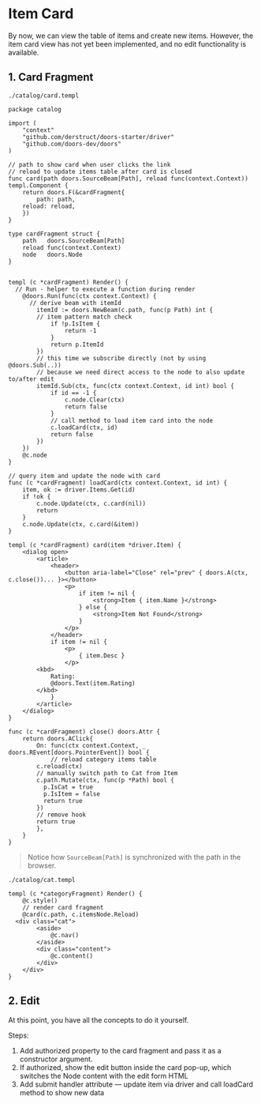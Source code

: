 # Item Card

By now, we can view the table of items and create new items. However, the item card view has not yet been implemented, and no edit functionality is available.

## 1. Card Fragment

`./catalog/card.templ`

```templ
package catalog

import (
	"context"
	"github.com/derstruct/doors-starter/driver"
	"github.com/doors-dev/doors"
)

// path to show card when user clicks the link
// reload to update items table after card is closed
func card(path doors.SourceBeam[Path], reload func(context.Context)) templ.Component {
	return doors.F(&cardFragment{
		path: path,
    reload: reload,
	})
}

type cardFragment struct {
	path   doors.SourceBeam[Path]
	reload func(context.Context)
	node   doors.Node
}


templ (c *cardFragment) Render() {
  // Run - helper to execute a function during render
	@doors.Run(func(ctx context.Context) {
	  // derive beam with itemId
		itemId := doors.NewBeam(c.path, func(p Path) int {
	    // item pattern match check
			if !p.IsItem {
				return -1
			}
			return p.ItemId
		})
		// this time we subscribe directly (not by using @doors.Sub(..))
		// because we need direct access to the node to also update to/after edit
		itemId.Sub(ctx, func(ctx context.Context, id int) bool {
			if id == -1 {
				c.node.Clear(ctx)
				return false
			}
			// call method to load item card into the node
			c.loadCard(ctx, id)
			return false
		})
	})
	@c.node
}

// query item and update the node with card
func (c *cardFragment) loadCard(ctx context.Context, id int) {
	item, ok := driver.Items.Get(id)
	if !ok {
		c.node.Update(ctx, c.card(nil))
		return
	}
	c.node.Update(ctx, c.card(&item))
}

templ (c *cardFragment) card(item *driver.Item) {
	<dialog open>
		<article>
			<header>
				<button aria-label="Close" rel="prev" { doors.A(ctx, c.close())... }></button>
				<p>
					if item != nil {
						<strong>Item { item.Name }</strong>
					} else {
						<strong>Item Not Found</strong>
					}
				</p>
			</header>
			if item != nil {
				<p>
					{ item.Desc }
				</p>
        <kbd>
        	Rating: 
        	@doors.Text(item.Rating)
        </kbd>
			}
		</article>
	</dialog>
}

func (c *cardFragment) close() doors.Attr {
	return doors.AClick{
		On: func(ctx context.Context, _ doors.REvent[doors.PointerEvent]) bool {
		    // reload category items table
        c.reload(ctx)
        // manually switch path to Cat from Item
        c.path.Mutate(ctx, func(p *Path) bool {
          p.IsCat = true
          p.IsItem = false
          return true
        })
        // remove hook
        return true
		},
	}
}

```

> Notice how `SourceBeam[Path]` is synchronized with the path in the browser. 

`./catalog/cat.templ`

```templ
templ (c *categoryFragment) Render() {
	@c.style()
	// render card fragment
	@card(c.path, c.itemsNode.Reload)	
  <div class="cat">
		<aside>
			@c.nav()
		</aside>
		<div class="content">
			@c.content()
		</div>
	</div>
}

```



## 2. Edit

At this point, you have all the concepts to do it yourself. 

Steps:

1. Add authorized property to the card fragment and pass it as a constructor argument.
2. If authorized, show the edit button inside the card pop-up, which switches the Node content with the edit form HTML
3. Add submit handler attribute — update item via driver and call loadCard method to show new data

